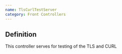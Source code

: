 ```yaml
---
name: TlsCurlTestServer
category: Front Controllers
---
```


## Definition

This controller serves for testing of the TLS and CURL



